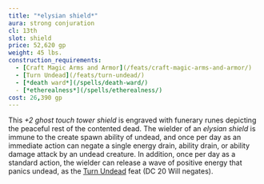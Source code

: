 ```yaml
---
title: "*elysian shield*"
aura: strong conjuration
cl: 13th
slot: shield
price: 52,620 gp
weight: 45 lbs.
construction_requirements:
  - [Craft Magic Arms and Armor](/feats/craft-magic-arms-and-armor/)
  - [Turn Undead](/feats/turn-undead/)
  - [*death ward*](/spells/death-ward/)
  - [*etherealness*](/spells/etherealness/)
cost: 26,390 gp
---
```


This *+2 ghost touch tower shield* is engraved with funerary runes depicting the peaceful rest of the contented dead. The wielder of an *elysian shield* is immune to the create spawn ability of undead, and once per day as an immediate action can negate a single energy drain, ability drain, or ability damage attack by an undead creature. In addition, once per day as a standard action, the wielder can release a wave of positive energy that panics undead, as the [Turn Undead](/feats/turn-undead/) feat (DC 20 Will negates).

